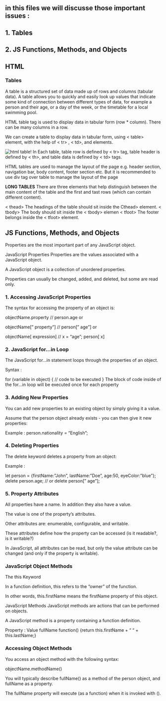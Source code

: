 ## in this files we will discusse those important issues :
## 1. Tables
## 2. JS Functions, Methods, and Objects  

## HTML
### Tables
A table is a structured set of data made up of rows and columns (tabular data). A table allows you to quickly and easily look up values that indicate some kind of connection between different types of data, for example a person and their age, or a day of the week, or the timetable for a local swimming pool.

HTML table tag is used to display data in tabular form (row * column). There can be many columns in a row.

We can create a table to display data in tabular form, using < table> element, with the help of < tr> , < td>, and elements.

![html table!](https://cdn.educba.com/academy/wp-content/uploads/2019/10/Create-Tables-in-HTML.png)
In Each table, table row is defined by < tr> tag, table header is defined by < th>, and table data is defined by < td> tags.

HTML tables are used to manage the layout of the page e.g. header section, navigation bar, body content, footer section etc. But it is recommended to use div tag over table to manage the layout of the page





**LONG TABLES**
There are three elements that help distinguish between the main content of the table and the first and tast rows (which can contain different content).

< thead> The headings of the table should sit inside the Cthead> element. < tbody> The body should sit inside the < tbody> elemen < tfoot> The footer belongs inside the < tfoot> element.

## JS Functions, Methods, and Objects
Properties are the most important part of any JavaScript object.

JavaScript Properties
Properties are the values associated with a JavaScript object.

A JavaScript object is a collection of unordered properties.

Properties can usually be changed, added, and deleted, but some are read only.

### 1. Accessing JavaScript Properties
The syntax for accessing the property of an object is:

objectName.property // person.age or

objectName[” property”] // person[” age”] or

objectName[ expression] // x = “age”; person[ x]

### 2. JavaScript for…in Loop
The JavaScript for…in statement loops through the properties of an object.

Syntax :

for (variable in object) { // code to be executed } The block of code inside of the for…in loop will be executed once for each property
### 3. Adding New Properties
You can add new properties to an existing object by simply giving it a value.

Assume that the person object already exists - you can then give it new properties:

Example : person.nationality = “English”;

### 4. Deleting Properties
The delete keyword deletes a property from an object:

Example :

let person = {firstName:”John”, lastName:”Doe”, age:50, eyeColor:”blue”}; delete person.age; // or delete person[” age”];

### 5. Property Attributes
All properties have a name. In addition they also have a value.

The value is one of the property’s attributes.

Other attributes are: enumerable, configurable, and writable.

These attributes define how the property can be accessed (is it readable?, is it writable?)

In JavaScript, all attributes can be read, but only the value attribute can be changed (and only if the property is writable).

### JavaScript Object Methods
The this Keyword

In a function definition, this refers to the “owner” of the function.

In other words, this.firstName means the firstName property of this object.

JavaScript Methods JavaScript methods are actions that can be performed on objects.

A JavaScript method is a property containing a function definition.

Property : Value fullName function() {return this.firstName + “ “ + this.lastName;}

### Accessing Object Methods
You access an object method with the following syntax:

objectName.methodName()

You will typically describe fullName() as a method of the person object, and fullName as a property.

The fullName property will execute (as a function) when it is invoked with ().